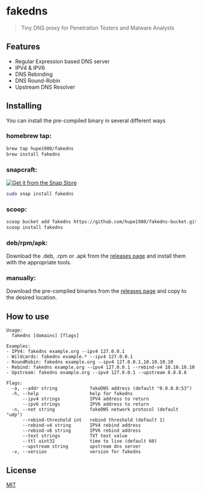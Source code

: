 # fakedns
> Tiny DNS proxy for Penetration Testers and Malware Analysts

## Features
- Regular Expression based DNS server
- IPV4 & IPV6
- DNS Rebinding
- DNS Round-Robin
- Upstream DNS Resolver

## Installing
You can install the pre-compiled binary in several different ways

### homebrew tap:
```bash
brew tap hupe1980/fakedns
brew install fakedns
```

### snapcraft:
[![Get it from the Snap Store](https://snapcraft.io/static/images/badges/en/snap-store-black.svg)](https://snapcraft.io/fakedns)
```bash
sudo snap install fakedns
```

### scoop:
```bash
scoop bucket add fakedns https://github.com/hupe1980/fakedns-bucket.git
scoop install fakedns
```

### deb/rpm/apk:

Download the .deb, .rpm or .apk from the [releases page](https://github.com/hupe1980/fakedns/releases) and install them with the appropriate tools.

### manually:
Download the pre-compiled binaries from the [releases page](https://github.com/hupe1980/fakedns/releases) and copy to the desired location.

## How to use
```console
Usage:
  fakedns [domains] [flags]

Examples:
- IPV4: fakedns example.org --ipv4 127.0.0.1
- Wildcards: fakedns example.* --ipv4 127.0.0.1
- RoundRobin: fakedns example.org --ipv4 127.0.0.1,10.10.10.10
- Rebind: fakedns example.org --ipv4 127.0.0.1 --rebind-v4 10.10.10.10
- Upstream: fakedns example.org --ipv4 127.0.0.1 --upstream 8.8.8.8

Flags:
  -a, --addr string            fakeDNS address (default "0.0.0.0:53")
  -h, --help                   help for fakedns
      --ipv4 strings           IPV4 address to return
      --ipv6 strings           IPV6 address to return
  -n, --net string             fakeDNS network protocol (default "udp")
      --rebind-threshold int   rebind threshold (default 1)
      --rebind-v4 string       IPV4 rebind address
      --rebind-v6 string       IPV6 rebind address
      --text strings           TXT text value
      --ttl uint32             time to live (default 60)
      --upstream string        upstream dns server
  -v, --version                version for fakedns
```

## License
[MIT](LICENCE)
